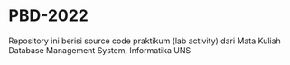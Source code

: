 # PBD-2022
Repository ini berisi source code praktikum (lab activity) dari Mata Kuliah Database Management System, Informatika UNS
